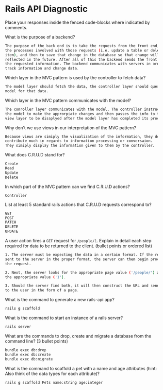 # Rails API Diagnostic

Place your responses inside the fenced code-blocks where indicated by comments.

What is the purpose of a backend?

```bash
The purpose of the back end is to take the requests from the front end, complete
the processes involved with those requests (i.e. update a table or delete a line
item), and then to save that change in the database so that change will be
reflected in the future. After all of this the backend sends the front end
the requested information. The backend communicates with servers in order to
track information and change data.
```

Which layer in the MVC pattern is used by the controller to fetch data?

```bash
The model layer should fetch the data, the controller layer should query the
model for that data.
```

Which layer in the MVC pattern communicates with the model?

```bash
The conroller layer communicates with the model. The controller instructs
the model to make the approrpiate changes and then passes the info to the
view layer to be disaplyed after the model layer has completed its processes.
```

Why don't we use views in our interpretation of the MVC pattern?

```bash
Because views are simiply the visualization of the information, they dont
contribute much in regards to information processing or conversaion.
They simiply display the information given to them by the controller.
```

What does C.R.U.D stand for?

```bash
Create
Read
Update
Delete
```

In which part of the MVC pattern can we find C.R.U.D actions?

```bashcd
Controller
```

List at least 5 standard rails actions that C.R.U.D requests correspond to?

```bash
GET
POST
PATCH
DELETE
UPDATE
```

A user action fires a `GET` request for `/people/1`. Explain in detail each step
required for data to be returned to the client. (bullet points or ordered list)

```bash
1. The server must be expecting the data in a certain format. If the request is
sent to the server in the proper format, the server can then begin processing
the request.

2. Next, the server looks for the appropriate page value ('/people/') and then looks for
the appropriate value ('1').

3. Should the server find both, it will then construct the URL and send it back
to the user in the form of a page. 
```

What is the command to generate a new rails-api app?

```bash
rails g scaffold
```

What is the command to start an instance of a rails server?

```bash
rails server
```

What are the commands to drop, create and migrate a database from the command
line? (3 bullet points)

```bash
bundle exec db:drop
bundle exec db:create
bundle exec db:migrate
```

What is the command to scaffold a pet with a name and age attributes (hint:
Also think of the data types for each attribute)?

```bash
rails g scaffold Pets name:string age:integer
```
